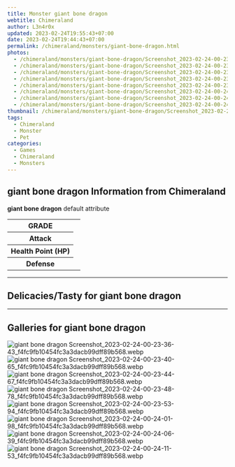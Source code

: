 ```yaml
---
title: Monster giant bone dragon
webtitle: Chimeraland
author: L3n4r0x
updated: 2023-02-24T19:55:43+07:00
date: 2023-02-24T19:44:43+07:00
permalink: /chimeraland/monsters/giant-bone-dragon.html
photos:
  - /chimeraland/monsters/giant-bone-dragon/Screenshot_2023-02-24-00-23-36-43_f4fc9fb10454fc3a3dacb99dff89b568.webp
  - /chimeraland/monsters/giant-bone-dragon/Screenshot_2023-02-24-00-23-40-65_f4fc9fb10454fc3a3dacb99dff89b568.webp
  - /chimeraland/monsters/giant-bone-dragon/Screenshot_2023-02-24-00-23-44-67_f4fc9fb10454fc3a3dacb99dff89b568.webp
  - /chimeraland/monsters/giant-bone-dragon/Screenshot_2023-02-24-00-23-48-78_f4fc9fb10454fc3a3dacb99dff89b568.webp
  - /chimeraland/monsters/giant-bone-dragon/Screenshot_2023-02-24-00-23-53-94_f4fc9fb10454fc3a3dacb99dff89b568.webp
  - /chimeraland/monsters/giant-bone-dragon/Screenshot_2023-02-24-00-24-01-98_f4fc9fb10454fc3a3dacb99dff89b568.webp
  - /chimeraland/monsters/giant-bone-dragon/Screenshot_2023-02-24-00-24-06-39_f4fc9fb10454fc3a3dacb99dff89b568.webp
  - /chimeraland/monsters/giant-bone-dragon/Screenshot_2023-02-24-00-24-11-53_f4fc9fb10454fc3a3dacb99dff89b568.webp
thumbnail: /chimeraland/monsters/giant-bone-dragon/Screenshot_2023-02-24-00-23-36-43_f4fc9fb10454fc3a3dacb99dff89b568.webp
tags:
  - Chimeraland
  - Monster
  - Pet
categories:
  - Games
  - Chimeraland
  - Monsters
---
```


<section id="bootstrap-wrapper"><link rel="stylesheet" href="https://rawcdn.githack.com/dimaslanjaka/Web-Manajemen/0c3b5aa1813bd4abcd2c11bf3e37928b15c28664/css/bootstrap-5-3-0-alpha3-wrapper.css"/><h2 id="attribute">giant bone dragon Information from Chimeraland</h2><p><b>giant bone dragon</b> default attribute <table><tr><th>GRADE</th><td></td></tr><tr><th>Attack</th><td></td></tr><tr><th>Health Point (HP)</th><td></td></tr><tr><th>Defense</th><td></td></tr></table></p><hr/><h2 id="delicacies">Delicacies/Tasty for giant bone dragon</h2><div class="text-white bg-dark"></div><hr/><div id="gallery"><h2>Galleries for giant bone dragon</h2><div class="row"><div class="col-lg-6 col-12"><img src="/chimeraland/monsters/giant-bone-dragon/Screenshot_2023-02-24-00-23-36-43_f4fc9fb10454fc3a3dacb99dff89b568.webp" alt="giant bone dragon Screenshot_2023-02-24-00-23-36-43_f4fc9fb10454fc3a3dacb99dff89b568.webp"/></div><div class="col-lg-6 col-12"><img src="/chimeraland/monsters/giant-bone-dragon/Screenshot_2023-02-24-00-23-40-65_f4fc9fb10454fc3a3dacb99dff89b568.webp" alt="giant bone dragon Screenshot_2023-02-24-00-23-40-65_f4fc9fb10454fc3a3dacb99dff89b568.webp"/></div><div class="col-lg-6 col-12"><img src="/chimeraland/monsters/giant-bone-dragon/Screenshot_2023-02-24-00-23-44-67_f4fc9fb10454fc3a3dacb99dff89b568.webp" alt="giant bone dragon Screenshot_2023-02-24-00-23-44-67_f4fc9fb10454fc3a3dacb99dff89b568.webp"/></div><div class="col-lg-6 col-12"><img src="/chimeraland/monsters/giant-bone-dragon/Screenshot_2023-02-24-00-23-48-78_f4fc9fb10454fc3a3dacb99dff89b568.webp" alt="giant bone dragon Screenshot_2023-02-24-00-23-48-78_f4fc9fb10454fc3a3dacb99dff89b568.webp"/></div><div class="col-lg-6 col-12"><img src="/chimeraland/monsters/giant-bone-dragon/Screenshot_2023-02-24-00-23-53-94_f4fc9fb10454fc3a3dacb99dff89b568.webp" alt="giant bone dragon Screenshot_2023-02-24-00-23-53-94_f4fc9fb10454fc3a3dacb99dff89b568.webp"/></div><div class="col-lg-6 col-12"><img src="/chimeraland/monsters/giant-bone-dragon/Screenshot_2023-02-24-00-24-01-98_f4fc9fb10454fc3a3dacb99dff89b568.webp" alt="giant bone dragon Screenshot_2023-02-24-00-24-01-98_f4fc9fb10454fc3a3dacb99dff89b568.webp"/></div><div class="col-lg-6 col-12"><img src="/chimeraland/monsters/giant-bone-dragon/Screenshot_2023-02-24-00-24-06-39_f4fc9fb10454fc3a3dacb99dff89b568.webp" alt="giant bone dragon Screenshot_2023-02-24-00-24-06-39_f4fc9fb10454fc3a3dacb99dff89b568.webp"/></div><div class="col-lg-6 col-12"><img src="/chimeraland/monsters/giant-bone-dragon/Screenshot_2023-02-24-00-24-11-53_f4fc9fb10454fc3a3dacb99dff89b568.webp" alt="giant bone dragon Screenshot_2023-02-24-00-24-11-53_f4fc9fb10454fc3a3dacb99dff89b568.webp"/></div></div></div></section>